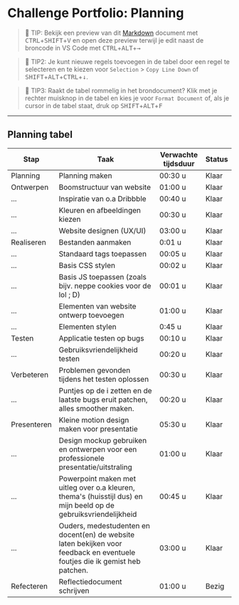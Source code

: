 # Challenge Portfolio: Planning

> :rocket: TIP: Bekijk een preview van dit [Markdown](https://guides.github.com/features/mastering-markdown/) document met <kbd>CTRL</kbd>+<kbd>SHIFT</kbd>+<kbd>V</kbd> en open deze preview terwijl je edit naast de broncode in VS Code met <kbd>CTRL</kbd>+<kbd>ALT</kbd>+<kbd>→</kbd>

> :rocket: TIP2: Je kunt nieuwe regels toevoegen in de tabel door een regel te selecteren en te kiezen voor `Selection` > `Copy Line Down` of <kbd>SHIFT</kbd>+<kbd>ALT</kbd>+<kbd>CTRL</kbd>+<kbd>↓</kbd>.

> :rocket: TIP3: Raakt de tabel rommelig in het brondocument? Klik met je rechter muisknop in de tabel en kies je voor `Format Document` of, als je cursor in de tabel staat, druk op <kbd>SHIFT</kbd>+<kbd>ALT</kbd>+<kbd>F</kbd>

---

## Planning tabel

| Stap        | Taak                                                                                                                        | Verwachte tijdsduur | Status |
| ----------- | --------------------------------------------------------------------------------------------------------------------------- | ------------------- | ------ |
| Planning    | Planning maken                                                                                                              | 00:30 u             | Klaar  |
| Ontwerpen   | Boomstructuur van website                                                                                                   | 01:00 u             | Klaar  |
| ...         | Inspiratie van o.a Dribbble                                                                                                 | 00:40 u             | Klaar  |
| ...         | Kleuren en afbeeldingen kiezen                                                                                              | 00:30 u             | Klaar  |
| ...         | Website designen (UX/UI)                                                                                                    | 03:00 u             | Klaar  |
| Realiseren  | Bestanden aanmaken                                                                                                          | 0:01 u              | Klaar  |
| ...         | Standaard tags toepassen                                                                                                    | 00:05 u             | Klaar  |
| ...         | Basis CSS stylen                                                                                                            | 00:02 u             | Klaar  |
| ...         | Basis JS toepassen (zoals bijv. neppe cookies voor de lol ; D)                                                              | 00:01 u             | Klaar  |
| ...         | Elementen van website ontwerp toevoegen                                                                                     | 01:00 u             | Klaar  |
| ...         | Elementen stylen                                                                                                            | 0:45 u              | Klaar  |
| Testen      | Applicatie testen op bugs                                                                                                   | 00:10 u             | Klaar  |
| ...         | Gebruiksvriendelijkheid testen                                                                                              | 00:20 u             | Klaar  |
| Verbeteren  | Problemen gevonden tijdens het testen oplossen                                                                              | 00:30 u             | Klaar  |
| ...         | Puntjes op de i zetten en de laatste bugs eruit patchen, alles smoother maken.                                              | 00:20 u             | Klaar  |
| Presenteren | Kleine motion design maken voor presentatie                                                                                 | 05:30 u             | Klaar  |
| ...         | Design mockup gebruiken en ontwerpen voor een professionele presentatie/uitstraling                                         | 01:00 u             | Klaar  |
| ...         | Powerpoint maken met uitleg over o.a kleuren, thema's (huisstijl dus) en mijn beeld op de gebruiksvriendelijkheid           | 00:45 u             | Klaar  |
| ...         | Ouders, medestudenten en docent(en) de website laten bekijken voor feedback en eventuele foutjes die ik gemist heb patchen. | 03:00 u             | Klaar  |
| Refecteren  | Reflectiedocument schrijven                                                                                                 | 01:00 u             | Bezig  |
